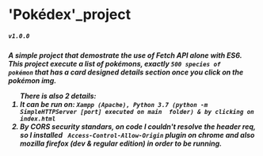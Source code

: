<h1>'Pokédex'_project</h1>

<h5><code>v1.0.0</code><h5>

A simple project that demostrate the use of Fetch API alone with ES6. This project execute a list of pokémons, exactly <code>500 species of pokémon</code> that has a card designed details section once you click on the pokémon img.

<ol>
  <strong>There is also 2 details:</strong>
  <li>
    It can be run on: <code>Xampp (Apache), Python 3.7 (<strong>python -m SimpleHTTPServer [port]</strong> executed on main  folder) & by clicking on index.html</code>
  </li>
  <li>By CORS security standars, on code I couldn't resolve the header req, so I installed <code> Access-Control-Allow-Origin</code> plugin on chrome and also mozilla firefox (dev & regular edition) in order to be running.</li>
</ol>

